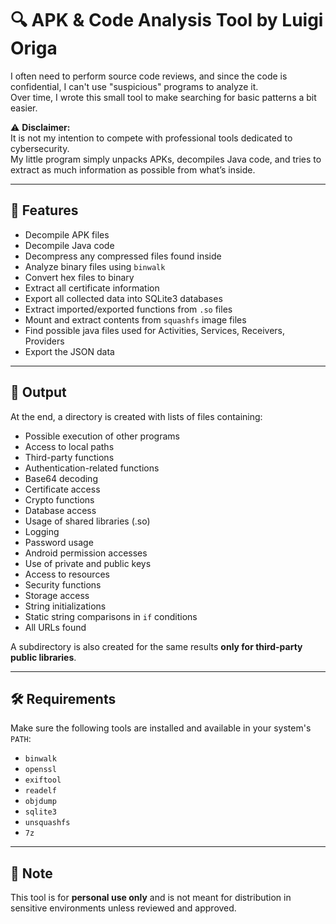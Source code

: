 # 🔍 APK & Code Analysis Tool by Luigi Origa

I often need to perform source code reviews, and since the code is confidential, I can't use "suspicious" programs to analyze it.  
Over time, I wrote this small tool to make searching for basic patterns a bit easier.

⚠️ **Disclaimer:**  
It is not my intention to compete with professional tools dedicated to cybersecurity.  
My little program simply unpacks APKs, decompiles Java code, and tries to extract as much information as possible from what’s inside.

---

## 🔧 Features

- Decompile APK files  
- Decompile Java code  
- Decompress any compressed files found inside  
- Analyze binary files using `binwalk`  
- Convert hex files to binary  
- Extract all certificate information  
- Export all collected data into SQLite3 databases  
- Extract imported/exported functions from `.so` files  
- Mount and extract contents from `squashfs` image files
- Find possible java files used for Activities, Services, Receivers, Providers
- Export the JSON data

---

## 📁 Output

At the end, a directory is created with lists of files containing:

- Possible execution of other programs  
- Access to local paths  
- Third-party functions  
- Authentication-related functions  
- Base64 decoding  
- Certificate access  
- Crypto functions  
- Database access  
- Usage of shared libraries (.so)  
- Logging  
- Password usage  
- Android permission accesses  
- Use of private and public keys  
- Access to resources  
- Security functions  
- Storage access  
- String initializations  
- Static string comparisons in `if` conditions  
- All URLs found

A subdirectory is also created for the same results **only for third-party public libraries**.

---

## 🛠 Requirements

Make sure the following tools are installed and available in your system's `PATH`:

- `binwalk`  
- `openssl`  
- `exiftool`  
- `readelf`  
- `objdump`  
- `sqlite3`  
- `unsquashfs`  
- `7z`

---

## 📌 Note

This tool is for **personal use only** and is not meant for distribution in sensitive environments unless reviewed and approved.
